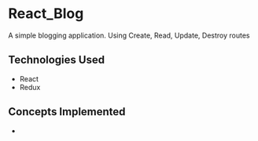 # React_Blog

A simple blogging application. Using Create, Read, Update, Destroy routes

## Technologies Used

- React
- Redux

## Concepts Implemented

-
